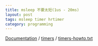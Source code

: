 ```yaml
---
title: msleep 不要太短(1us - 20ms)
layout: post
tags: msleep timer hrtimer
category: programming
---
```


[Documentation](http://www.mjmwired.net/kernel/Documentation) / [timers](http://www.mjmwired.net/kernel/Documentation/timers) / [timers-howto.txt](http://www.mjmwired.net/kernel/Documentation/timers/timers-howto.txt)
